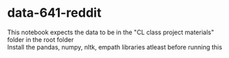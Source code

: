 # data-641-reddit

This notebook expects the data to be in the "CL class project materials" folder in the root folder  
Install the pandas, numpy, nltk, empath libraries atleast before running this
